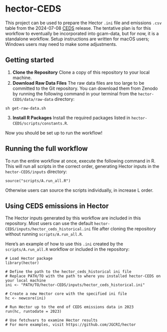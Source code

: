 # hector-CEDS


This project can be used to prepare the Hector `.ini` file and emissions `.csv` table from the 2024-07-08 [CEDS](https://github.com/jGCRI/ceds) release. The tentative plan is for this workflow to eventually be incorporated into gcam-data, but for now, it is a standalone workflow. Setup instructions are written for macOS users; Windows users may need to make some adjustments. 


## Getting started

1. **Clone the Repository** Clone a copy of this repository to your local machine.
2. **Download Raw Data Files** The raw data files are too large to be committed to the Git repository. You can download them from Zenodo by running the following command in your terminal from the `hector-CEDS/data/raw-data` directory:

```
sh get-raw-data.sh
```

3. **Install R Packages** Install the required packages listed in `hector-CEDS/scripts/constants.R`. 


Now you should be set up to run the workflow!

## Running the full workflow

To run the entire workflow at once, execute the following command in R. This will run all scripts in the correct order, generating Hector inputs in the `hector-CEDS/inputs` directory: 

```
source("scripts/A.run_all.R")
```

Otherwise users can source the scripts individually, in increase L order. 

## Using CEDS emissions in Hector

The Hector inputs generated by this workflow are included in this repository. Most users can use the default `hector-CEDS/inputs/hector_ceds_historical.ini` file after cloning the repository without running `scripts/A.run_all.R`. 

Here’s an example of how to use this `.ini` created by the `scripts/A.run_all.R` workflow or included in the repository:

```
# Load Hector package
library(hector)

# Define the path to the hector_ceds_historical ini file
# Replace PATH/TO with the path to where you installed hector-CEDS on your local machine
ini <- "PATH/TO/hector-CEDS/inputs/hector_ceds_historical.ini"

# Create a new Hector core with the specified ini file
hc <- newcore(ini)

# Run Hector up to the end of CEDS emissions data in 2023
run(hc, runtodate = 2023)

# Use fetchvars to examine Hector results
# For more examples, visit https://github.com/JGCRI/hector
```











